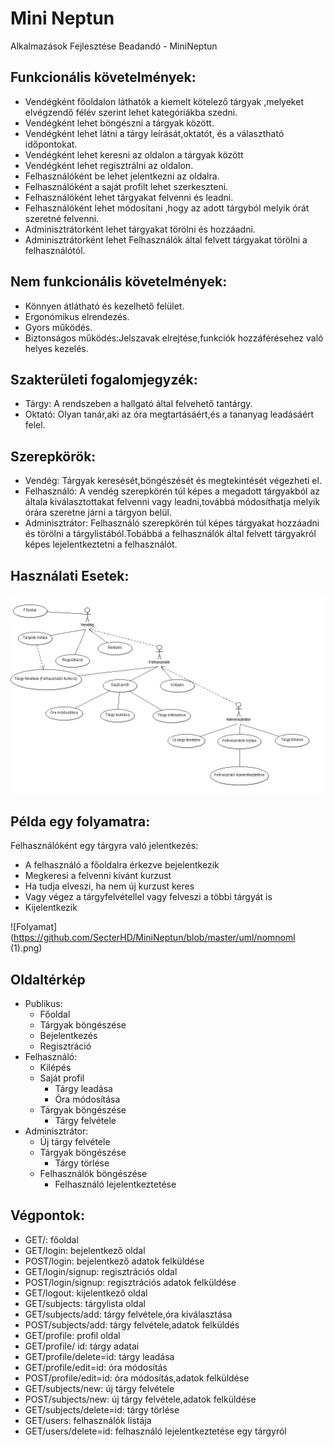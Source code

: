 # Mini Neptun
Alkalmazások Fejlesztése Beadandó - MiniNeptun

## Funkcionális követelmények:
* Vendégként főoldalon láthatók a kiemelt kötelező tárgyak ,melyeket elvégzendő félév szerint lehet kategóriákba szedni.
* Vendégként lehet böngészni a tárgyak között.
* Vendégként lehet látni a tárgy leírását,oktatót, és a választható időpontokat.
* Vendégként lehet keresni az oldalon a tárgyak között
* Vendégként lehet regisztrálni az oldalon.
* Felhasználóként be lehet jelentkezni az oldalra.
* Felhasználóként a saját profilt lehet szerkeszteni.
* Felhasználóként lehet tárgyakat felvenni és leadni.
* Felhasználóként lehet módosítani ,hogy az adott tárgyból melyik órát szeretné felvenni.
* Adminisztrátorként lehet tárgyakat törölni és hozzáadni.
* Adminisztrátorként lehet Felhasználók által felvett tárgyakat törölni a felhasználótól.

## Nem funkcionális követelmények:
* Könnyen átlátható és kezelhető felület.
* Ergonómikus elrendezés.
* Gyors működés.
* Biztonságos működés:Jelszavak elrejtése,funkciók hozzáférésehez való helyes kezelés.

## Szakterületi fogalomjegyzék:
* Tárgy:  A rendszeben a hallgató által felvehető tantárgy.
* Oktató: Olyan tanár,aki az óra megtartásáért,és a tananyag leadásáért felel.

## Szerepkörök:
* Vendég: Tárgyak keresését,böngészését és megtekintését végezheti el.
* Felhasználó: A vendég szerepkörén túl képes a megadott tárgyakból az általa kiválasztottakat felvenni vagy leadni,továbbá módosíthatja melyik órára szeretne járni a tárgyon belül.
* Adminisztrátor: Felhasználó szerepkörén túl képes tárgyakat hozzáadni és törölni a tárgylistából.Tobábbá a felhasználók által felvett tárgyakról képes lejelentkeztetni a felhasználót.

## Használati Esetek:

![UseCase](https://github.com/SecterHD/MiniNeptun/blob/master/uml/UseCaseDiagram2.png)

## Példa egy folyamatra:
Felhasználóként egy tárgyra való jelentkezés:

* A felhasználó a főoldalra érkezve bejelentkezik
* Megkeresi a felvenni kívánt kurzust
* Ha tudja elveszi, ha nem új kurzust keres
* Vagy végez a tárgyfelvétellel vagy felveszi a többi tárgyát is
* Kijelentkezik 

![Folyamat](https://github.com/SecterHD/MiniNeptun/blob/master/uml/nomnoml (1).png)

## Oldaltérkép

- Publikus:
  - Főoldal
  - Tárgyak böngészése
  - Bejelentkezés
  - Regisztráció
- Felhasználó:
  - Kilépés
  - Saját profil
    - Tárgy leadása
    - Óra módosítása
  - Tárgyak böngészése
    - Tárgy felvétele
- Adminisztrátor:
  - Új tárgy felvétele
  - Tárgyak böngészése
    - Tárgy törlése
  - Felhasználók böngészése
    - Felhasználó lejelentkeztetése
    
## Végpontok:
* GET/: főoldal
* GET/login: bejelentkező oldal
* POST/login: bejelentkező adatok felküldése
* GET/login/signup: regisztrációs oldal
* POST/login/signup: regisztrációs adatok felküldése
* GET/logout: kijelentkező oldal
* GET/subjects: tárgylista oldal
* GET/subjects/add: tárgy felvétele,óra kiválasztása
* POST/subjects/add: tárgy felvétele,adatok felküldés
* GET/profile: profil oldal
* GET/profile/ id: tárgy adatai
* GET/profile/delete=id: tárgy leadása
* GET/profile/edit=id: óra módosítás
* POST/profile/edit=id: óra módosítás,adatok felküldése
* GET/subjects/new: új tárgy felvétele
* POST/subjects/new: új tárgy felvétele,adatok felküldése
* GET/subjects/delete=id: tárgy törlése
* GET/users: felhasználók listája
* GET/users/delete=id: felhasználó lejelentkeztetése egy tárgyról



